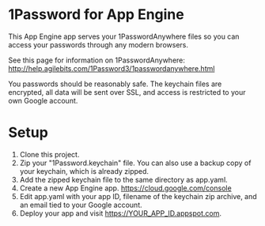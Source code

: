 1Password for App Engine
========================

This App Engine app serves your 1PasswordAnywhere files so you can access your passwords through any modern browsers. 

See this page for information on 1PasswordAnywhere:
http://help.agilebits.com/1Password3/1passwordanywhere.html

You passwords should be reasonably safe. The keychain files are encrypted, all data will be sent over SSL, and access is restricted to your own Google account.

Setup
=====
1. Clone this project.
1. Zip your "1Password.keychain" file. You can also use a backup copy of your keychain, which is already zipped.
1. Add the zipped keychain file to the same directory as app.yaml.
1. Create a new App Engine app. https://cloud.google.com/console
1. Edit app.yaml with your app ID, filename of the keychain zip archive, and an email tied to your Google account.
1. Deploy your app and visit https://YOUR_APP_ID.appspot.com.
